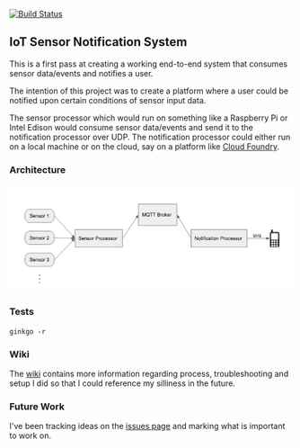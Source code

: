 [![Build Status](https://drone.io/github.com/wfernandes/iot/status.png)](https://drone.io/github.com/wfernandes/iot/latest)

## IoT Sensor Notification System

This is a first pass at creating a working end-to-end system that consumes sensor data/events and notifies a user.


The intention of this project was to create a platform where a user could be notified upon certain conditions of
sensor input data. 

The sensor processor which would run on something like a Raspberry Pi or Intel Edison would consume sensor data/events
 and send it to the notification processor over UDP. The notification processor could either run on a local machine or 
 on the cloud, say on a platform like [Cloud Foundry](http://docs.cloudfoundry.org/concepts/).
 
### Architecture

![architecture](docs/architecture.png)

### Tests
```
ginkgo -r
```

### Wiki

The [wiki](https://github.com/wfernandes/IoT/wiki) contains more information regarding process, troubleshooting and setup I did so that I could reference my silliness in the future.

### Future Work

I've been tracking ideas on the [issues page](https://github.com/wfernandes/IoT/issues) and marking what is important to work on.